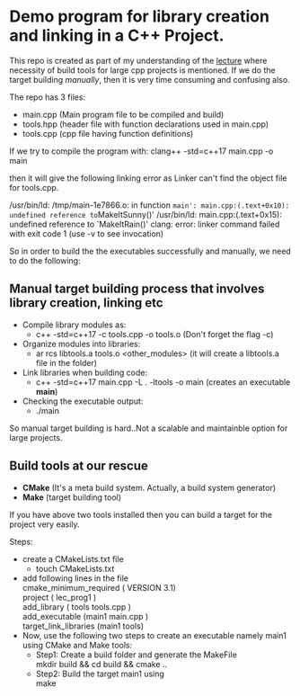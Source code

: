 # Demo program for library creation and linking in a C++ Project.

This repo is created as part of my understanding of the [lecture](https://youtu.be/2TJpJFU_Fx4) where necessity of build tools for large cpp projects is mentioned. If we do the target building *manually*, then it is very time consuming and confusing also.

The repo has 3 files:

* main.cpp (Main program file to be compiled and build)
* tools.hpp (header file with function declarations used in main.cpp)
* tools.cpp (cpp file having function definitions)

If we try to compile the program with:
clang++ -std=c++17 main.cpp -o main

then it will give the following linking error as Linker can't find the object file for tools.cpp.

/usr/bin/ld: /tmp/main-1e7866.o: in function `main':
main.cpp:(.text+0x10): undefined reference to`MakeItSunny()'
/usr/bin/ld: main.cpp:(.text+0x15): undefined reference to `MakeItRain()'
clang: error: linker command failed with exit code 1 (use -v to see invocation)

So in order to build the the executables successfully and manually, we need to do the following:

## Manual target building process that involves library creation, linking etc

* Compile library modules as:
  * c++ -std=c++17 -c tools.cpp -o tools.o (Don't forget the flag -c)
* Organize modules into libraries:
  * ar rcs libtools.a tools.o <other_modules> (it will create a libtools.a file in the folder)
* Link libraries when building code:
  * c++ -std=c++17 main.cpp -L . -ltools -o main (creates an executable **main**)
* Checking the executable output:
  * ./main

So manual target building is hard..Not a scalable and maintainble option for large projects.

## Build tools at our rescue

* **CMake** (It's a meta build system. Actually, a build system generator)
* **Make** (target building tool)

If you have above two tools installed then you can build a target for the project very easily.

Steps:

* create a CMakeLists.txt file
  * touch CMakeLists.txt
* add following lines in the file <br />
    cmake_minimum_required ( VERSION 3.1) <br />
    project ( lec_prog1 ) <br />
    add_library ( tools tools.cpp ) <br />
    add_executable (main1 main.cpp ) <br />
    target_link_libraries (main1 tools)
* Now, use the following two steps to create an executable namely main1 using CMake and Make tools:
  * Step1: Create a build folder and generate the MakeFile <br />
      mkdir build && cd build && cmake ..
  * Step2: Build the target main1 using <br />
      make
       
